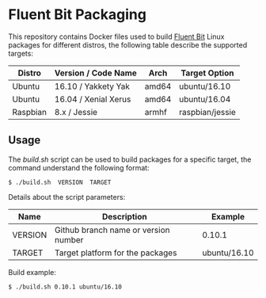 # Fluent Bit Packaging

This repository contains Docker files used to build [Fluent Bit](http://fluentbit.io) Linux packages for different distros, the following table describe the supported targets:

| Distro       |   Version / Code Name  | Arch   | Target Option          |
|--------------|------------------------|--------|------------------------|
| Ubuntu       |   16.10 / Yakkety Yak  | amd64  | ubuntu/16.10           |
| Ubuntu       |   16.04 / Xenial Xerus | amd64  | ubuntu/16.04           |
| Raspbian     |   8.x / Jessie         | armhf  | raspbian/jessie        |

## Usage

The _build.sh_ script can be used to build packages for a specific target, the command understand the following format:

```
$ ./build.sh  VERSION  TARGET
```

Details about the script parameters:

| Name        | Description              | Example                |
|-------------|--------------------------|------------------------|
| VERSION     | Github branch name or version number | 0.10.1     |
| TARGET      | Target platform for the packages | ubuntu/16.10   |

Build example:

```
$ ./build.sh 0.10.1 ubuntu/16.10
```
